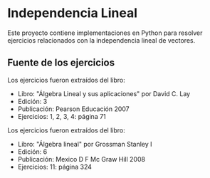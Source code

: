 # Independencia Lineal

Este proyecto contiene implementaciones en Python para resolver ejercicios relacionados con la independencia lineal de vectores.

## Fuente de los ejercicios

Los ejercicios fueron extraídos del libro:

- Libro: "Álgebra Lineal y sus aplicaciones" por David C. Lay
- Edición: 3
- Publicación: Pearson Educación 2007
- Ejercicios: 1, 2, 3, 4: página 71

Los ejercicios fueron extraídos del libro:

- Libro: "Álgebra lineal" por Grossman Stanley I
- Edición: 6
- Publicación: Mexico D F Mc Graw Hill 2008
- Ejercicios: 11: página 324

